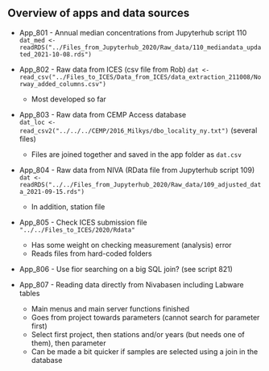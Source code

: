 
## Overview of apps and data sources  

* App_801 - Annual median concentrations from Jupyterhub script 110   
`dat_med <- readRDS("../Files_from_Jupyterhub_2020/Raw_data/110_mediandata_updated_2021-10-08.rds")`       
    
    
* App_802 - Raw data from ICES (csv file from Rob) 
`dat <- read_csv("../Files_to_ICES/Data_from_ICES/data_extraction_211008/Norway_added_columns.csv")`      
    - Most developed so far  
    
* App_803 - Raw data from CEMP Access database  
`dat_loc <- read_csv2("../../../CEMP/2016_Milkys/dbo_locality_ny.txt")` (several files)    
    - Files are joined together and saved in the app folder as `dat.csv`    
    
    
* App_804 - Raw data from NIVA (RData file from Jupyterhub script 109)    
`dat <- readRDS("../../Files_from_Jupyterhub_2020/Raw_data/109_adjusted_data_2021-09-15.rds")`    
    - In addition, station file   
    
    
* App_805 - Check ICES submission file      
`"../../Files_to_ICES/2020/Rdata"`    
    - Has some weight on checking measurement (analysis) error
    - Reads files from hard-coded folders  
    
* App_806 - Use fior searching on a big SQL join? (see script 821)
    
    
* App_807 - Reading data directly from Nivabasen including Labware tables     
    - Main menus and main server functions finished  
    - Goes from project towards parameters (cannot search for parameter first)   
    - Select first project, then stations and/or years (but needs one of them), then parameter 
    - Can be made a bit quicker if samples are selected using a join in the database   
    
